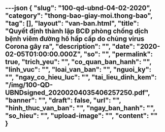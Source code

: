 ---json
{
    "slug": "100-qd-ubnd-04-02-2020",
    "category": "thong-bao-giay-moi.thong-bao",
    "tag": [],
    "layout": "van-ban.html",
    "title": "Quyết định thành lập BCĐ phòng chống dịch bệnh viêm đường hô hấp cấp do chủng virus Corona gây ra",
    "description": "",
    "date": "2020-02-05T01:00:00.000Z",
    "so": "",
    "permalink": true,
    "trich_yeu": "",
    "co_quan_ban_hanh": "",
    "linh_vuc": "",
    "loai_van_ban": "",
    "nguoi_ky": "",
    "ngay_co_hieu_luc": "",
    "tai_lieu_dinh_kem": "/img/100-QD-UBNDsigned_20200204035406257250.pdf",
    "banner": "",
    "draft": false,
    "url": "",
    "hinh_thuc_van_ban": "",
    "ngay_ban_hanh": "",
    "so_hieu": "",
    "upload-image": "",
    "__content__": ""
}
---
